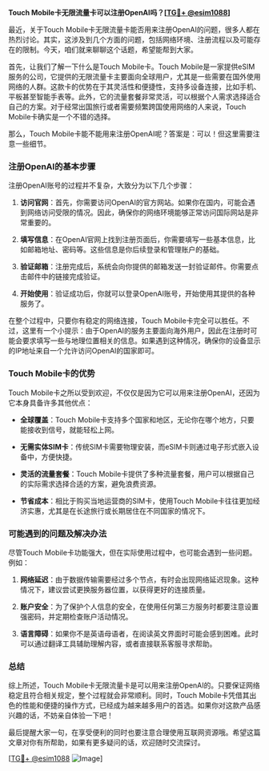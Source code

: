 **Touch Mobile卡无限流量卡可以注册OpenAI吗？[[TG💪+ @esim1088](https://t.me/s/esim1088)]**

最近，关于Touch Mobile卡无限流量卡能否用来注册OpenAI的问题，很多人都在热烈讨论。其实，这涉及到几个方面的问题，包括网络环境、注册流程以及可能存在的限制。今天，咱们就来聊聊这个话题，希望能帮到大家。

首先，让我们了解一下什么是Touch Mobile卡。Touch Mobile是一家提供eSIM服务的公司，它提供的无限流量卡主要面向全球用户，尤其是一些需要在国外使用网络的人群。这款卡的优势在于其灵活性和便捷性，支持多设备连接，比如手机、平板甚至智能手表等。此外，它的流量套餐非常灵活，可以根据个人需求选择适合自己的方案。对于经常出国旅行或者需要频繁跨国使用网络的人来说，Touch Mobile卡确实是一个不错的选择。

那么，Touch Mobile卡能不能用来注册OpenAI呢？答案是：可以！但这里需要注意一些细节。

### 注册OpenAI的基本步骤

注册OpenAI账号的过程并不复杂，大致分为以下几个步骤：

1. **访问官网**：首先，你需要访问OpenAI的官方网站。如果你在国内，可能会遇到网络访问受限的情况。因此，确保你的网络环境能够正常访问国际网站是非常重要的。

2. **填写信息**：在OpenAI官网上找到注册页面后，你需要填写一些基本信息，比如邮箱地址、密码等。这些信息是你后续登录和管理账户的基础。

3. **验证邮箱**：注册完成后，系统会向你提供的邮箱发送一封验证邮件。你需要点击邮件中的链接完成验证。

4. **开始使用**：验证成功后，你就可以登录OpenAI账号，开始使用其提供的各种服务了。

在整个过程中，只要你有稳定的网络连接，Touch Mobile卡完全可以胜任。不过，这里有一个小提示：由于OpenAI的服务主要面向海外用户，因此在注册时可能会要求填写一些与地理位置相关的信息。如果遇到这种情况，确保你的设备显示的IP地址来自一个允许访问OpenAI的国家即可。

### Touch Mobile卡的优势

Touch Mobile卡之所以受到欢迎，不仅仅是因为它可以用来注册OpenAI，还因为它本身具备许多其他优点：

- **全球覆盖**：Touch Mobile卡支持多个国家和地区，无论你在哪个地方，只要能接收到信号，就能轻松上网。
  
- **无需实体SIM卡**：传统SIM卡需要物理安装，而eSIM卡则通过电子形式嵌入设备中，方便快捷。

- **灵活的流量套餐**：Touch Mobile卡提供了多种流量套餐，用户可以根据自己的实际需求选择合适的方案，避免浪费资源。

- **节省成本**：相比于购买当地运营商的SIM卡，使用Touch Mobile卡往往更加经济实惠，尤其是在长途旅行或长期居住在不同国家的情况下。

### 可能遇到的问题及解决办法

尽管Touch Mobile卡功能强大，但在实际使用过程中，也可能会遇到一些问题。例如：

1. **网络延迟**：由于数据传输需要经过多个节点，有时会出现网络延迟现象。这种情况下，建议尝试更换服务器位置，以获得更好的连接质量。

2. **账户安全**：为了保护个人信息的安全，在使用任何第三方服务时都要注意设置强密码，并定期检查账户活动情况。

3. **语言障碍**：如果你不是英语母语者，在阅读英文界面时可能会感到困难。此时可以通过翻译工具辅助理解内容，或者直接联系客服寻求帮助。

### 总结

综上所述，Touch Mobile卡无限流量卡是可以用来注册OpenAI的。只要保证网络稳定且符合相关规定，整个过程就会非常顺利。同时，Touch Mobile卡凭借其出色的性能和便捷的操作方式，已经成为越来越多用户的首选。如果你对这款产品感兴趣的话，不妨亲自体验一下吧！

最后提醒大家一句，在享受便利的同时也要注意合理使用互联网资源哦。希望这篇文章对你有所帮助，如果有更多疑问的话，欢迎随时交流探讨。

[[TG💪+ @esim1088](https://t.me/s/esim1088) ![Image](https://i.postimg.cc/4NQfJmqS/Snipaste-2025-05-13-00-14-12.png)]